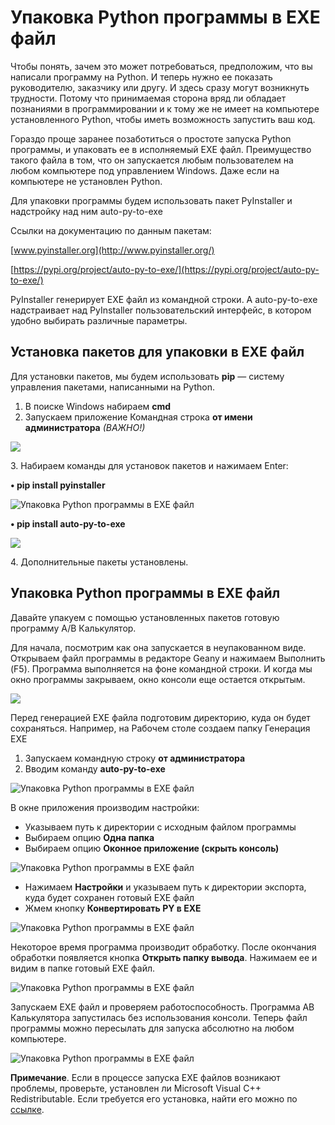 Упаковка Python программы в EXE файл
====================================

Чтобы понять, зачем это может потребоваться, предположим, что вы написали программу на Python. И теперь нужно ее показать руководителю, заказчику или другу. И здесь сразу могут возникнуть трудности. Потому что принимаемая сторона вряд ли обладает познаниями в программировании и к тому же не имеет на компьютере установленного Python, чтобы иметь возможность запустить ваш код.

Гораздо проще заранее позаботиться о простоте запуска Python программы, и упаковать ее в исполняемый EXE файл. Преимущество такого файла в том, что он запускается любым пользователем на любом компьютере под управлением Windows. Даже если на компьютере не установлен Python.

Для упаковки программы будем использовать пакет PyInstaller и надстройку над ним auto-py-to-exe

Ссылки на документацию по данным пакетам:

[www.pyinstaller.org](http://www.pyinstaller.org/)

[https://pypi.org/project/auto-py-to-exe/](https://pypi.org/project/auto-py-to-exe/)

PyInstaller генерирует EXE файл из командной строки. А auto-py-to-exe надстраивает над PyInstaller пользовательский интерфейс, в котором удобно выбирать различные параметры.

Установка пакетов для упаковки в EXE файл
-----------------------------------------

Для установки пакетов, мы будем использовать **pip** — систему управления пакетами, написанными на Python.

1.  В поиске Windows набираем **cmd**
2.  Запускаем приложение Командная строка **от имени администратора** _(ВАЖНО!)_

![
](https://avatars.dzeninfra.ru/get-zen_doc/5222609/pub_62a09d37fd602648b15c27f8_62a09d8568bd3d4b2ad6148e/scale_1200)

3\. Набираем команды для установок пакетов и нажимаем Enter:

**• pip install pyinstaller**

![Упаковка Python программы в EXE файл](https://avatars.dzeninfra.ru/get-zen_doc/1533968/pub_62a09d37fd602648b15c27f8_62a09dfb739e40251a41fab8/scale_1200)

**• pip install auto-py-to-exe**

![
](https://avatars.dzeninfra.ru/get-zen_doc/1885164/pub_62a09d37fd602648b15c27f8_62a09e9179cb6266815496ef/scale_1200)

4\. Дополнительные пакеты установлены.

Упаковка Python программы в EXE файл
------------------------------------

Давайте упакуем с помощью установленных пакетов готовую программу A/B Калькулятор.

Для начала, посмотрим как она запускается в неупакованном виде. Открываем файл программы в редакторе Geany и нажимаем Выполнить (F5). Программа выполняется на фоне командной строки. И когда мы окно программы закрываем, окно консоли еще остается открытым.

![
](https://avatars.dzeninfra.ru/get-zen_doc/153162/pub_62a09d37fd602648b15c27f8_62a09ef21cf8060345f25336/scale_1200)

Перед генерацией EXE файла подготовим директорию, куда он будет сохраняться. Например, на Рабочем столе создаем папку Генерация EXE

1.  Запускаем командную строку **от администратора**
2.  Вводим команду **auto-py-to-exe**

![Упаковка Python программы в EXE файл](https://avatars.dzeninfra.ru/get-zen_doc/5222751/pub_62a09d37fd602648b15c27f8_62a09f1f739e40251a448689/scale_1200)

В окне приложения производим настройки:

*   Указываем путь к директории с исходным файлом программы
*   Выбираем опцию **Одна папка**
*   Выбираем опцию **Оконное приложение (скрыть консоль)**

![Упаковка Python программы в EXE файл](https://avatars.dzeninfra.ru/get-zen_doc/5378318/pub_62a09d37fd602648b15c27f8_62a09f4afd602648b160afa8/scale_1200)

*   Нажимаем **Настройки** и указываем путь к директории экспорта, куда будет сохранен готовый EXE файл
*   Жмем кнопку **Конвертировать PY в EXE**

![Упаковка Python программы в EXE файл](https://avatars.dzeninfra.ru/get-zen_doc/5185626/pub_62a09d37fd602648b15c27f8_62a09f7a68bd3d4b2adaf91d/scale_1200)

Некоторое время программа производит обработку. После окончания обработки появляется кнопка **Открыть папку вывода**. Нажимаем ее и видим в папке готовый EXE файл.

![Упаковка Python программы в EXE файл](https://avatars.dzeninfra.ru/get-zen_doc/236854/pub_62a09d37fd602648b15c27f8_62a09fba01241164460cb350/scale_1200)

Запускаем EXE файл и проверяем работоспособность. Программа AB Калькулятора запустилась без использования консоли. Теперь файл программы можно пересылать для запуска абсолютно на любом компьютере.

![Упаковка Python программы в EXE файл](https://avatars.dzeninfra.ru/get-zen_doc/1722013/pub_62a09d37fd602648b15c27f8_62a09ff001241164460d404d/scale_1200)

**Примечание**. Если в процессе запуска EXE файлов возникают проблемы, проверьте, установлен ли Microsoft Visual C++ Redistributable. Если требуется его установка, найти его можно по [ссылке](https://docs.microsoft.com/en-us/cpp/windows/latest-supported-vc-redist).